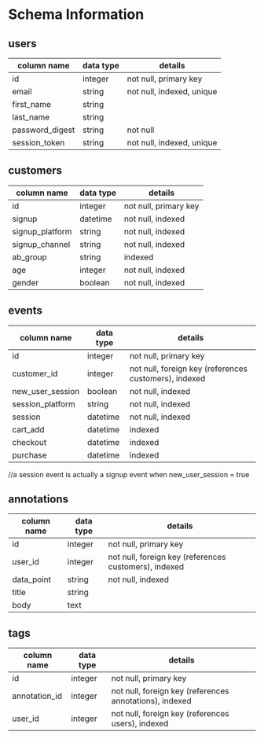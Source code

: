 # Schema Information

## users
column name     | data type | details
----------------|-----------|-----------------------
id              | integer   | not null, primary key
email           | string    | not null, indexed, unique
first_name      | string    |
last_name       | string    |
password_digest | string    | not null
session_token   | string    | not null, indexed, unique

## customers
column name     | data type | details
----------------|-----------|-----------------------
id              | integer   | not null, primary key
signup          | datetime  | not null, indexed
signup_platform | string    | not null, indexed
signup_channel  | string    | not null, indexed
ab_group        | string    | indexed
age             | integer   | not null, indexed
gender          | boolean   | not null, indexed

## events
column name     | data type | details
----------------|-----------|-----------------------
id              | integer   | not null, primary key
customer_id     | integer   | not null, foreign key (references customers), indexed
new_user_session| boolean   | not null, indexed
session_platform| string    | not null, indexed
session         | datetime  | not null, indexed
cart_add        | datetime  | indexed
checkout        | datetime  | indexed
purchase        | datetime  | indexed

//a session event is actually a signup event when new_user_session = true

## annotations
column name     | data type | details
----------------|-----------|-----------------------
id              | integer   | not null, primary key
user_id         | integer   | not null, foreign key (references customers), indexed
data_point      | string    | not null, indexed
title           | string    |
body            | text      |

## tags
column name     | data type | details
----------------|-----------|-----------------------
id              | integer   | not null, primary key
annotation_id   | integer   | not null, foreign key (references annotations), indexed
user_id         | integer   | not null, foreign key (references users), indexed
